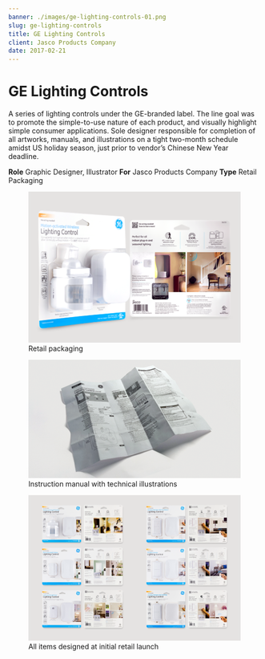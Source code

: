 ```yaml
---
banner: ./images/ge-lighting-controls-01.png
slug: ge-lighting-controls
title: GE Lighting Controls
client: Jasco Products Company
date: 2017-02-21
---
```


# GE Lighting Controls

A series of lighting controls under the GE-branded label. The line goal was to promote the simple-to-use nature of each product, and visually highlight simple consumer applications. Sole designer responsible for completion of all artworks, manuals, and illustrations on a tight two-month schedule amidst US holiday season, just prior to vendor’s Chinese New Year deadline.

**Role** Graphic Designer, Illustrator
**For** Jasco Products Company
**Type** Retail Packaging

<figure>
	<img src="./images/ge-lighting-controls-01.png" alt="Retail packaging" />
	<figcaption>Retail packaging</figcaption>
</figure>

<figure>
	<img src="./images/ge-lighting-controls-02.png" alt="Instruction manual with technical illustrations" />
	<figcaption>Instruction manual with technical illustrations</figcaption>
</figure>

<figure>
	<img src="./images/ge-lighting-controls-03.png" alt="All items designed at initial retail launch" />
	<figcaption>All items designed at initial retail launch</figcaption>
</figure>
